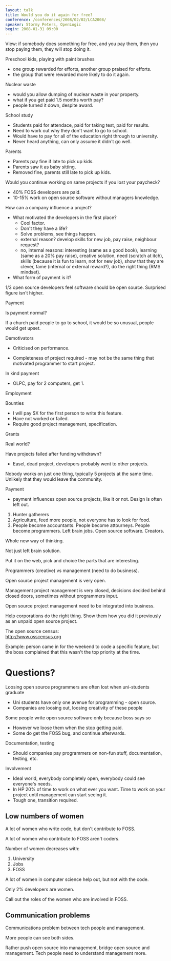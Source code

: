 ```yaml
---
layout: talk
title: Would you do it again for free?
conference: /conferences/2008/02/02/LCA2008/
speaker: Stormy Peters, OpenLogic
begin: 2008-01-31 09:00
---
```

View: if somebody does something for free, and you pay them, then you
stop paying them, they will stop doing it.

Preschool kids, playing with paint brushes

* one group rewarded for efforts, another group praised for efforts.
* the group that were rewarded more likely to do it again.

Nuclear waste

* would you allow dumping of nuclear waste in your property.
* what if you get paid 1.5 months worth pay?
* people turned it down, despite award.

School study

* Students paid for attendace, paid for taking test, paid for results.
* Need to work out why they don't want to go to school.
* Would have to pay for all of the education right through to university.
* Never heard anything, can only assume it didn't go well.

Parents

* Parents pay fine if late to pick up kids.
* Parents saw it as baby sitting.
* Removed fine, parents still late to pick up kids.

Would you continue working on same projects if you lost your paycheck?

* 40% FOSS developers are paid.
* 10-15% work on open source software without managers knowledge.

How can a company influence a project?

* What motivated the developers in the first place?
  * Cool factor.
  * Don't they have a life?
  * Solve problems, see things happen.
  * external reason? develop skills for new job, pay raise, neighbour request?
  * no, internal reasons: interesting (same as a good book), learning
    (same as a 20% pay raise), creative solution, need (scratch at itch),
    skills (because it is fun to learn, not for new job), show that they
    are clever, fame (internal or external reward?), do the right thing
    (RMS mindset).
* What form of payment is it?

1/3 open source developers feel software should be open source.
Surprised figure isn't higher.

Payment

Is payment normal?

If a church paid people to go to school, it would be so unusual,
people would get upset.

Demotivators

* Criticised on performance.

* Completeness of project required - may not be the same thing
that motivated programmer to start project.

In kind payment

* OLPC, pay for 2 computers, get 1.

Employment

Bounties

* I will pay $X for the first person to write this feature.
* Have not worked or failed.
* Require good project management, specification.

Grants

Real world?

Have projects failed after funding withdrawn?

* Easel, dead project, developers probably went to other projects.

Nobody works on just one thing, typically 5 projects at the same time. Unlikely
that they would leave the community.

Payment

* payment influences open source projects, like it or not. Design is
often left out.

1. Hunter gatherers
2. Agriculture, feed more people, not everyone has to look for food.
3. People become accountants. People become attourneys. People become
programmers. Left brain jobs. Open source software. Creators.

Whole new way of thinking.

Not just left brain solution.

Put it on the web, pick and choice the parts that are interesting.

Programmers (creative) vs management (need to do business).

Open source project management is very open.

Management project management is very closed, decisions decided
behind closed doors, sometimes without programmers input.

Open source project management need to be integrated into business.

Help corporations do the right thing. Show them how you did
it previously as an unpaid open source project.

The open source census:  
<http://www.osscensus.org>

Example: person came in for the weekend to code a specific feature,
but the boss complained that this wasn't the top priority at the time.

# Questions?

Loosing open source programmers are often lost when uni-students graduate

* Uni students have only one avenue for programming - open source.
* Companies are loosing out, loosing creativity of these people

Some people write open source software only because boss says so

* However we loose them when the stop getting paid.
* Some do get the FOSS bug, and continue afterwards.

Documentation, testing

* Should companies pay programmers on non-fun stuff, documentation,
testing, etc.

Involvement

* Ideal world, everybody completely open, everybody could see
everyone's needs.
* In HP 20% of time to work on what ever you want. Time to work on your
project until management can start seeing it.
* Tough one, transition required.

## Low numbers of women

A lot of women who write code, but don't contribute to FOSS.

A lot of women who contribute to FOSS aren't coders.

Number of women decreases with:

1. University
2. Jobs
3. FOSS

A lot of women in computer science help out, but not with the code.

Only 2% developers are women.

Call out the roles of the women who are involved in FOSS.

## Communication problems

Communications problem between tech people and management.

More people can see both sides.

Rather push open source into management, bridge open source and management.
Tech people need to understand management more.
